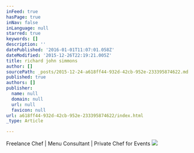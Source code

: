 ```yaml
---
inFeed: true
hasPage: true
inNav: false
inLanguage: null
starred: true
keywords: []
description: ''
datePublished: '2016-01-01T11:07:01.058Z'
dateModified: '2015-12-26T22:19:21.005Z'
title: richard john simmons
author: []
sourcePath: _posts/2015-12-24-a618ff44-932d-42cb-952e-233395874622.md
published: true
authors: []
publisher:
  name: null
  domain: null
  url: null
  favicon: null
url: a618ff44-932d-42cb-952e-233395874622/index.html
_type: Article

---
```

Freelance Chef  | Menu Consultant | Private Chef for Events ![](https://the-grid-user-content.s3-us-west-2.amazonaws.com/4ed9da73-4941-4bc9-aba3-8e8d223dbbf6.jpg)
